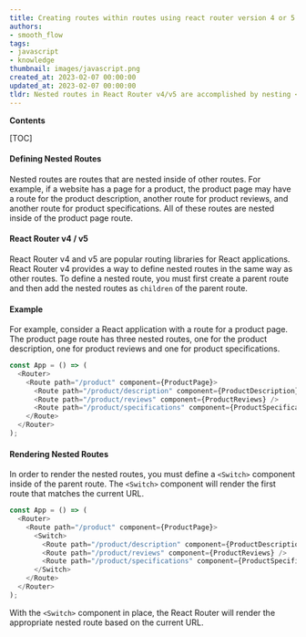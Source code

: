 ```yaml
---
title: Creating routes within routes using react router version 4 or 5
authors:
- smooth_flow
tags:
- javascript
- knowledge
thumbnail: images/javascript.png
created_at: 2023-02-07 00:00:00
updated_at: 2023-02-07 00:00:00
tldr: Nested routes in React Router v4/v5 are accomplished by nesting <Route> components within each other.
---
```


**Contents**

[TOC]

#### Defining Nested Routes
Nested routes are routes that are nested inside of other routes. For example, if a website has a page for a product, the product page may have a route for the product description, another route for product reviews, and another route for product specifications. All of these routes are nested inside of the product page route.

#### React Router v4 / v5
React Router v4 and v5 are popular routing libraries for React applications. React Router v4 provides a way to define nested routes in the same way as other routes. To define a nested route, you must first create a parent route and then add the nested routes as `children` of the parent route.

#### Example
For example, consider a React application with a route for a product page. The product page route has three nested routes, one for the product description, one for product reviews and one for product specifications.

```js
const App = () => (
  <Router>
    <Route path="/product" component={ProductPage}>
      <Route path="/product/description" component={ProductDescription} />
      <Route path="/product/reviews" component={ProductReviews} />
      <Route path="/product/specifications" component={ProductSpecifications} />
    </Route>
  </Router>
);
```

#### Rendering Nested Routes
In order to render the nested routes, you must define a `<Switch>` component inside of the parent route. The `<Switch>` component will render the first route that matches the current URL.

```js
const App = () => (
  <Router>
    <Route path="/product" component={ProductPage}>
      <Switch>
        <Route path="/product/description" component={ProductDescription} />
        <Route path="/product/reviews" component={ProductReviews} />
        <Route path="/product/specifications" component={ProductSpecifications} />
      </Switch>
    </Route>
  </Router>
);
```

With the `<Switch>` component in place, the React Router will render the appropriate nested route based on the current URL.
